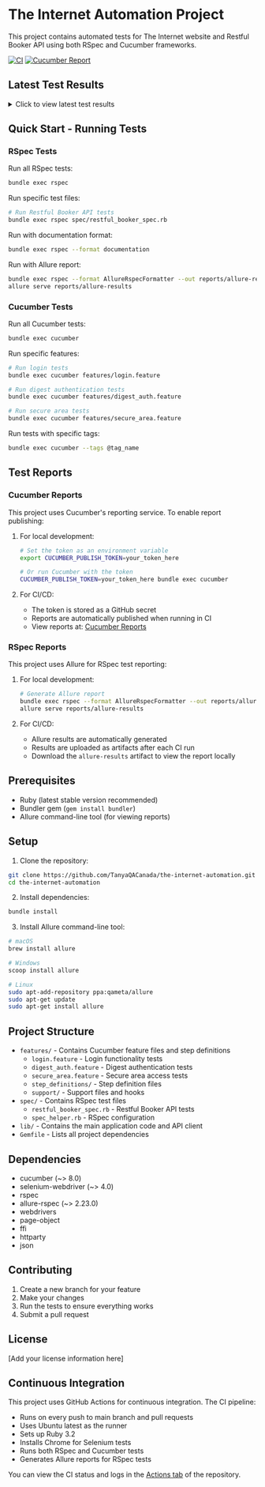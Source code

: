 # The Internet Automation Project

This project contains automated tests for The Internet website and Restful Booker API using both RSpec and Cucumber frameworks.

[![CI](https://github.com/TanyaQACanada/the-internet-automation/actions/workflows/ci.yml/badge.svg)](https://github.com/TanyaQACanada/the-internet-automation/actions/workflows/ci.yml)
[![Cucumber Report](https://img.shields.io/badge/Cucumber%20Report-Latest-green)](https://reports.cucumber.io)

## Latest Test Results
<details>
<summary>Click to view latest test results</summary>

### RSpec Results
To view the latest Allure report:
1. Download the `allure-results` artifact from the latest CI run
2. Install Allure command-line tool
3. Run `allure serve reports/allure-results`

### Cucumber Results
[View Latest Cucumber Report](https://reports.cucumber.io)

</details>

## Quick Start - Running Tests

### RSpec Tests

Run all RSpec tests:
```bash
bundle exec rspec
```

Run specific test files:
```bash
# Run Restful Booker API tests
bundle exec rspec spec/restful_booker_spec.rb
```

Run with documentation format:
```bash
bundle exec rspec --format documentation
```

Run with Allure report:
```bash
bundle exec rspec --format AllureRspecFormatter --out reports/allure-results
allure serve reports/allure-results
```

### Cucumber Tests

Run all Cucumber tests:
```bash
bundle exec cucumber
```

Run specific features:
```bash
# Run login tests
bundle exec cucumber features/login.feature

# Run digest authentication tests
bundle exec cucumber features/digest_auth.feature

# Run secure area tests
bundle exec cucumber features/secure_area.feature
```

Run tests with specific tags:
```bash
bundle exec cucumber --tags @tag_name
```

## Test Reports

### Cucumber Reports

This project uses Cucumber's reporting service. To enable report publishing:

1. For local development:
   ```bash
   # Set the token as an environment variable
   export CUCUMBER_PUBLISH_TOKEN=your_token_here
   
   # Or run Cucumber with the token
   CUCUMBER_PUBLISH_TOKEN=your_token_here bundle exec cucumber
   ```

2. For CI/CD:
   - The token is stored as a GitHub secret
   - Reports are automatically published when running in CI
   - View reports at: [Cucumber Reports](https://reports.cucumber.io)

### RSpec Reports

This project uses Allure for RSpec test reporting:

1. For local development:
   ```bash
   # Generate Allure report
   bundle exec rspec --format AllureRspecFormatter --out reports/allure-results
   allure serve reports/allure-results
   ```

2. For CI/CD:
   - Allure results are automatically generated
   - Results are uploaded as artifacts after each CI run
   - Download the `allure-results` artifact to view the report locally

## Prerequisites

- Ruby (latest stable version recommended)
- Bundler gem (`gem install bundler`)
- Allure command-line tool (for viewing reports)

## Setup

1. Clone the repository:
```bash
git clone https://github.com/TanyaQACanada/the-internet-automation.git
cd the-internet-automation
```

2. Install dependencies:
```bash
bundle install
```

3. Install Allure command-line tool:
```bash
# macOS
brew install allure

# Windows
scoop install allure

# Linux
sudo apt-add-repository ppa:qameta/allure
sudo apt-get update
sudo apt-get install allure
```

## Project Structure

- `features/` - Contains Cucumber feature files and step definitions
  - `login.feature` - Login functionality tests
  - `digest_auth.feature` - Digest authentication tests
  - `secure_area.feature` - Secure area access tests
  - `step_definitions/` - Step definition files
  - `support/` - Support files and hooks
- `spec/` - Contains RSpec test files
  - `restful_booker_spec.rb` - Restful Booker API tests
  - `spec_helper.rb` - RSpec configuration
- `lib/` - Contains the main application code and API client
- `Gemfile` - Lists all project dependencies

## Dependencies

- cucumber (~> 8.0)
- selenium-webdriver (~> 4.0)
- rspec
- allure-rspec (~> 2.23.0)
- webdrivers
- page-object
- ffi
- httparty
- json

## Contributing

1. Create a new branch for your feature
2. Make your changes
3. Run the tests to ensure everything works
4. Submit a pull request

## License

[Add your license information here]

## Continuous Integration

This project uses GitHub Actions for continuous integration. The CI pipeline:

- Runs on every push to main branch and pull requests
- Uses Ubuntu latest as the runner
- Sets up Ruby 3.2
- Installs Chrome for Selenium tests
- Runs both RSpec and Cucumber tests
- Generates Allure reports for RSpec tests

You can view the CI status and logs in the [Actions tab](https://github.com/TanyaQACanada/the-internet-automation/actions) of the repository. 